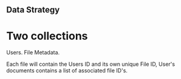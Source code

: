 ## Data Strategy
# Two collections
Users.
File Metadata.

Each file will contain the Users ID and its own unique File ID, User's documents contains a list of associated file ID's.



